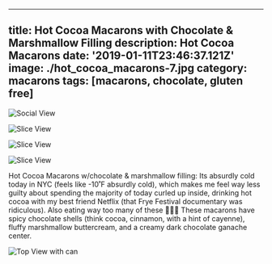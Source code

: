 ---
title: Hot Cocoa Macarons with Chocolate & Marshmallow Filling
description: Hot Cocoa Macarons
date: '2019-01-11T23:46:37.121Z'
image: ./hot_cocoa_macarons-7.jpg
category: macarons
tags: [macarons, chocolate, gluten free]
------

![Social View](./hot_cocoa_macarons-7.jpg)

<div class="multi-picture multi-picture--2">

![Slice View](./hot_cocoa_macarons-14.jpg)

![Slice View](./hot_cocoa_macarons-11.jpg)

</div>

![Slice View](./hot_cocoa_macarons-2.jpg)

<div class="body-text">

Hot Cocoa Macarons w/chocolate & marshmallow filling: Its absurdly cold today in NYC (feels like -10˚F absurdly cold), which makes me feel way less guilty about spending the majority of today curled up inside, drinking hot cocoa with my best friend Netflix (that Frye Festival documentary was ridiculous). Also eating way too many of these 💁🏼‍♀️ These macarons have spicy chocolate shells (think cocoa, cinnamon, with a hint of cayenne), fluffy marshmallow buttercream, and a creamy dark chocolate ganache center. 
 
</div>

![Top View with can](./hot_cocoa_macarons-9.jpg)